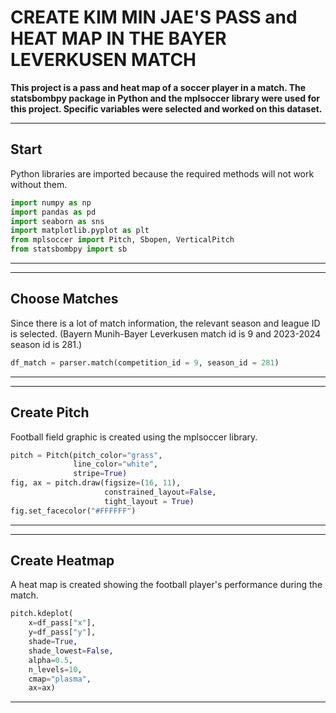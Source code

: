 # CREATE KIM MIN JAE'S PASS and HEAT MAP IN THE BAYER LEVERKUSEN MATCH


**This project is a pass and heat map of a soccer player in a match. The statsbombpy package in Python and the mplsoccer library were used for this project. 
Specific variables were selected and worked on this dataset.**

---
## Start
 Python libraries are imported because the required methods will not work without them.

```python
import numpy as np
import pandas as pd
import seaborn as sns
import matplotlib.pyplot as plt
from mplsoccer import Pitch, Sbopen, VerticalPitch
from statsbombpy import sb
```
---

---
## Choose Matches
Since there is a lot of match information, the relevant season and league ID is selected. (Bayern Munih-Bayer Leverkusen match id is 9 and 2023-2024 season id is 281.)

```python
df_match = parser.match(competition_id = 9, season_id = 281)
```

---

---
## Create Pitch
Football field graphic is created using the mplsoccer library.

```python
pitch = Pitch(pitch_color="grass",
              line_color="white",
              stripe=True)
fig, ax = pitch.draw(figsize=(16, 11),
                     constrained_layout=False,
                     tight_layout = True)
fig.set_facecolor("#FFFFFF")
```
---

---
## Create Heatmap
A heat map is created showing the football player's performance during the match.

```python
pitch.kdeplot(
    x=df_pass["x"],
    y=df_pass["y"],
    shade=True,
    shade_lowest=False,
    alpha=0.5,
    n_levels=10,
    cmap="plasma",
    ax=ax)
```
---




